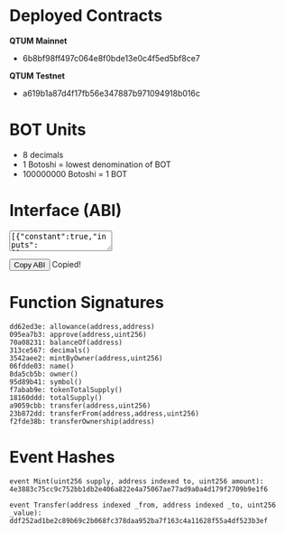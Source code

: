 # Deployed Contracts

**QTUM Mainnet**

* 6b8bf98ff497c064e8f0bde13e0c4f5ed5bf8ce7

**QTUM Testnet**

* a619b1a87d4f17fb56e347887b971094918b016c

# BOT Units
* 8 decimals
* 1 Botoshi = lowest denomination of BOT
* 100000000 Botoshi = 1 BOT

# Interface (ABI)
<textarea id="bodhi_token_abi" class="abi" readonly rows="2">
[{"constant":true,"inputs":[],"name":"name","outputs":[{"name":"","type":"string"}],"payable":false,"stateMutability":"view","type":"function"},{"constant":false,"inputs":[{"name":"_spender","type":"address"},{"name":"_value","type":"uint256"}],"name":"approve","outputs":[{"name":"","type":"bool"}],"payable":false,"stateMutability":"nonpayable","type":"function"},{"constant":true,"inputs":[],"name":"totalSupply","outputs":[{"name":"","type":"uint256"}],"payable":false,"stateMutability":"view","type":"function"},{"constant":false,"inputs":[{"name":"_from","type":"address"},{"name":"_to","type":"address"},{"name":"_value","type":"uint256"}],"name":"transferFrom","outputs":[{"name":"","type":"bool"}],"payable":false,"stateMutability":"nonpayable","type":"function"},{"constant":true,"inputs":[],"name":"decimals","outputs":[{"name":"","type":"uint256"}],"payable":false,"stateMutability":"view","type":"function"},{"constant":false,"inputs":[{"name":"_to","type":"address"},{"name":"_amount","type":"uint256"}],"name":"mintByOwner","outputs":[{"name":"","type":"bool"}],"payable":false,"stateMutability":"nonpayable","type":"function"},{"constant":true,"inputs":[{"name":"_owner","type":"address"}],"name":"balanceOf","outputs":[{"name":"balance","type":"uint256"}],"payable":false,"stateMutability":"view","type":"function"},{"constant":true,"inputs":[],"name":"owner","outputs":[{"name":"","type":"address"}],"payable":false,"stateMutability":"view","type":"function"},{"constant":true,"inputs":[],"name":"symbol","outputs":[{"name":"","type":"string"}],"payable":false,"stateMutability":"view","type":"function"},{"constant":false,"inputs":[{"name":"_to","type":"address"},{"name":"_value","type":"uint256"}],"name":"transfer","outputs":[{"name":"","type":"bool"}],"payable":false,"stateMutability":"nonpayable","type":"function"},{"constant":true,"inputs":[{"name":"_owner","type":"address"},{"name":"_spender","type":"address"}],"name":"allowance","outputs":[{"name":"remaining","type":"uint256"}],"payable":false,"stateMutability":"view","type":"function"},{"constant":false,"inputs":[{"name":"newOwner","type":"address"}],"name":"transferOwnership","outputs":[],"payable":false,"stateMutability":"nonpayable","type":"function"},{"constant":true,"inputs":[],"name":"tokenTotalSupply","outputs":[{"name":"","type":"uint256"}],"payable":false,"stateMutability":"view","type":"function"},{"inputs":[],"payable":false,"stateMutability":"nonpayable","type":"constructor"},{"anonymous":false,"inputs":[{"indexed":false,"name":"supply","type":"uint256"},{"indexed":true,"name":"to","type":"address"},{"indexed":false,"name":"amount","type":"uint256"}],"name":"Mint","type":"event"},{"anonymous":false,"inputs":[{"indexed":true,"name":"_owner","type":"address"},{"indexed":true,"name":"_spender","type":"address"},{"indexed":false,"name":"_value","type":"uint256"}],"name":"Approval","type":"event"},{"anonymous":false,"inputs":[{"indexed":true,"name":"_from","type":"address"},{"indexed":true,"name":"_to","type":"address"},{"indexed":false,"name":"_value","type":"uint256"}],"name":"Transfer","type":"event"}]
</textarea>
<button class="btn" data-clipboard-target="#bodhi_token_abi">Copy ABI</button>
<span class="copied">Copied!</span>

# Function Signatures

	dd62ed3e: allowance(address,address)
	095ea7b3: approve(address,uint256)
	70a08231: balanceOf(address)
	313ce567: decimals()
	3542aee2: mintByOwner(address,uint256)
	06fdde03: name()
	8da5cb5b: owner()
	95d89b41: symbol()
	f7abab9e: tokenTotalSupply()
	18160ddd: totalSupply()
	a9059cbb: transfer(address,uint256)
	23b872dd: transferFrom(address,address,uint256)
	f2fde38b: transferOwnership(address)

# Event Hashes

	event Mint(uint256 supply, address indexed to, uint256 amount): 
	4e3883c75cc9c752bb1db2e406a822e4a75067ae77ad9a0a4d179f2709b9e1f6

	event Transfer(address indexed _from, address indexed _to, uint256 _value):
	ddf252ad1be2c89b69c2b068fc378daa952ba7f163c4a11628f55a4df523b3ef
